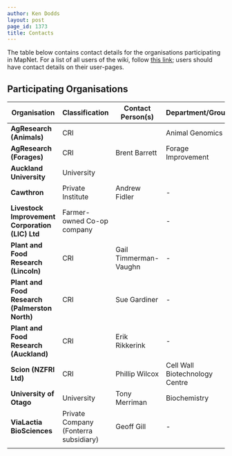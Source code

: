 ```yaml
---
author: Ken Dodds
layout: post
page_id: 1373
title: Contacts
---
```

The table below contains contact details for the organisations participating in MapNet. For a list of all users of the wiki, follow [this link](Special:Listusers "wikilink"); users should have contact details on their user-pages.

## Participating Organisations

|Organisation|Classification|Contact Person(s)|Department/Group|Email|
|------------|--------------|-----------------|----------------|-----|
|**AgResearch (Animals)**|CRI||Animal Genomics||
|**AgResearch (Forages)**|CRI|Brent Barrett|Forage Improvement|<Brent.Barrett@agresearch.co.nz>|
|**Auckland University**|University||||
|**Cawthron**|Private Institute|Andrew Fidler|-|<Andrew.Fidler@cawthron.org.nz>|
|**Livestock Improvement Corporation (LIC) Ltd**|Farmer-owned Co-op company||-||
|**Plant and Food Research (Lincoln)**|CRI|Gail Timmerman-Vaughn|-|<Gail.Timmerman-Vaughan@plantandfood.co.nz>|
|**Plant and Food Research (Palmerston North)**|CRI|Sue Gardiner|-|<SGardiner@hortresearch.co.nz>|
|**Plant and Food Research (Auckland)**|CRI|Erik Rikkerink|-|<ERikkerink@hortresearch.co.nz>|
|**Scion (NZFRI Ltd)**|CRI|Phillip Wilcox|Cell Wall Biotechnology Centre|<Phillip.Wilcox@scionresearch.co.nz>|
|**University of Otago**|University|Tony Merriman|Biochemistry|<tony.merriman@stonebow.otago.ac.nz>|
|**ViaLactia BioSciences**|Private Company (Fonterra subsidiary)|Geoff Gill|-|<Geoff.Gill@vialactia.com>|
||
